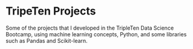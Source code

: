 # TripeTen Projects

Some of the projects that I developed in the TripleTen Data Science Bootcamp, using machine learning concepts, Python, and some libraries such as Pandas and Scikit-learn.

